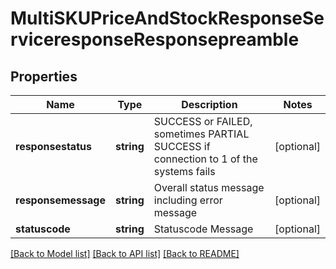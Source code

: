 # MultiSKUPriceAndStockResponseServiceresponseResponsepreamble

## Properties
Name | Type | Description | Notes
------------ | ------------- | ------------- | -------------
**responsestatus** | **string** | SUCCESS or FAILED, sometimes PARTIAL SUCCESS if connection to 1 of the systems fails | [optional] 
**responsemessage** | **string** | Overall status message including error message | [optional] 
**statuscode** | **string** | Statuscode Message | [optional] 

[[Back to Model list]](../../README.md#documentation-for-models) [[Back to API list]](../../README.md#documentation-for-api-endpoints) [[Back to README]](../../README.md)

